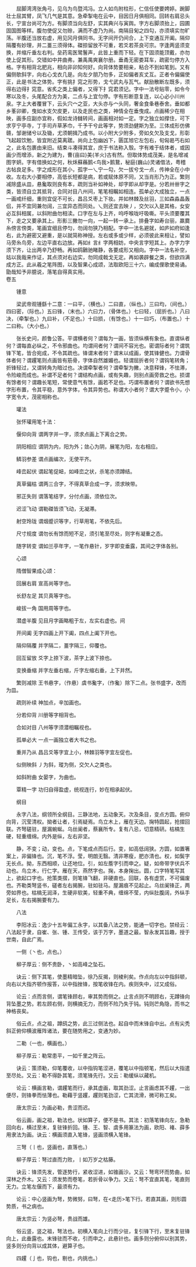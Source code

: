 <!-- { "loadSidebar": true } -->
　　屈脚湾湾张角弓，见乌为鸟暨鸿冯。立人如鸟附柱形，仁信任使要娉婷。踠脚壮士屈其臂，凤飞几气是其意。急牵掣电在云中，目因日月俱相同。回转右肩忌头长，宁宣台尚可为方。有脚须当向左舒，实其典兴与寅舆。字方右脚须抬上，园圃固国图等样。腹勿使促又勿赊，满而不虚乃为尚。南隔目匊之四勾，亦须填实勿旷荡。半腹还当放右虚，用见冈月俱同书。无字间开仍间合，上下变通互开阖。隔仰隔覆有妙理，并二畺三须得体。磔掠留放不可重，若爻若茶良可宗。字逢两竖须变换，并缩斤垂左右判。垒药鸾医鹭鬐声，此皆上重而下轻。在下固须能顶戴，亦勿使上促其形。交错如中井曲弗，兼禹禺爽襄尔册。垂甬无密娄耳车，疏密匀停方入格。字有相背北肥兆，相向非卯知何好。向背体势要相亲，粘合不到如笔到。又有偏侧欹斜字，向右心戈衣几是。向左夕朋乃勿多，正如偏者亥丈互。正者令偏偏使正，此是书法之体势。字有挑扌窕之形势，戈弋武丸与瓦气。献励散断左既多，须得右边得扌窕意。省炙之类上偏者，又得下扌窕君须记。字中一法号贴零，如令今寒以及冬，头尾配合方为美，二点与上宜匀停。字有形断意复连，以心必小川州泉。字上大者覆冒下，云头穴宀之亚，大头亦与宀头同，奢金食夆巷泰舍。垂如都乡莑卯卿，曳如水支欠皮更，以及走民也之类，神情全在垂曳成。点画稀少在相映，画多应副亦宜称，假如龙诗雠转间，画画相对如一定。字之独立如撑住，可下求亨宁亭寺，丁手司卉草茅巾，千予干兮此等字，势须劲健斯为至。三体成形仿佛赣，邹谢储兮以及锄，尤须朝揖乃成书。以小附大少附多，旁如夂欠及支戈，形彰飞起超饮勉，皆宜附近莫离蹉。尚向上包幽凶下，匮匡旭它左包右，旬匈曷丐右如之，此名包裹由来旧。结束斗凑得其宜，庶于书法称入彀。字有难于结体者，或因画少而增添，新之为建为，曹{亩曰}美{羊火}古有然。但取体势成茂美，是名增减图字妍。字有借换如之何，秋秌蘇蘓鹅<鸟我>鹅鵞，秘庭{巍山}灵诸借法，粤稽古帖良足多。字之成形在其小，孤字一乀宁一勾，欠一拔兮戈一点，传神全在小中收。左右大小要相停，高低长短都是病，若或赋体原不同，又当肖形乃为正。繁则减除盛从皿，悬毚取则良有本，疏则当补如神处，却字即从却字是。分若卅卌字之类，皆须自立其抵背，合同对目八州间，笔笔相瞩如相连。孤单必大成独立，一点一画戒纤细，重则宜促不可长，昌吕爻枣上下妆。并如林棘及丝羽，三如森淼晶轰侣，并不宜同兼勿阔，三宜异态而同处。乀则还宜去映丿，交欠以入是其格，女安必互斜相属，以斜附曲勿相渎。口字在左与上齐，呜呼喉咙吁吸嘶。平头须要覆其下，走之又要承其上。形影三撇勿一向，一起一转一承上。排叠字如寿台丽，羸爨糸傍言傍类，笔画宜细且停匀，勿阔勿狭乃相配。字中一法名避就，如庐如府如逢右，此为避密又避重，是以就简称神授。左右或多或少样，必须彼此来相让，譬如马旁糸鸟旁，左边平直右边放。再如纟言纟字两相妨，中央言字短其上。办字力字须下齐，让出两辛乃舒畅。再如鸥鶠驰睹静，各要成形又相向。字中一法名补空，姑以我哉来作证，其点须对右边实，勿同成戟戈无定。再如袭辟餐之类，但欲四满成方正。此从羲之笔阵图，以及智果心成颂，法取欧阳三十六，编成俚歌使易诵。勖哉知予非臆说，落笔自得真实用。  
卷五

　　锺意

　　梁武帝观锺繇十二意：一曰平，（横也。）二曰直，（纵也。）三曰均，（间也。）四曰密，（际也。）五曰锋，（末也。）六曰力，（骨体也。）七曰轻，（屈折也。）八曰决，（牵掣也。）九曰补，（不足也。）十曰损，（有馀也。）十一曰巧，（布置也。）十二曰称。（大小也。）

　　张长史问，颜鲁公答。平谓横者何？谓每为一画，皆须纵横有象也。直谓纵者何？谓每直必纵之，不令邪曲也。均谓间者何？谓间不容光也。密谓际者何？谓筑锋下笔，皆合宛成，不令其疏也。锋谓末者何？谓末以成画，使其锋健也。力谓骨体者何？谓趯笔则点画皆有筋骨，字体自然雄媚也。轻谓屈折者何？谓钩笔转角；折锋轻过，又谓转角为暗过也。决谓牵掣者何？谓牵掣为撇，决意释锋，不怯滞，令险峻而成也。补谓不足者何？谓结构点画，或有失趣，则别点画旁救之也。损谓有馀者何？谓趣长笔短，常使意气有馀，画若不足也。巧谓布置者何？谓欲书先想字形布置，令其平稳，意外字体，令其异势也。称谓大小者何？谓大字蹙令小，小字宽令大，茂密相称也。

　　瓘法

　　张怀瓘用笔十法：

　　偃仰向背 谓两字并一字，须求点画上下离合之势。

　　阴阳相应 谓阴为内，阳为外；敛心为阴，展笔为阳，左右相应。

　　鳞羽参差 谓点画编次，无使平齐。

　　峰峦起伏 谓起笔促衄，如峰峦之状，杀笔亦须蹲结。

　　真草偏枯 谓两三合字，不得真草合成一字，须求映带。

　　邪正失则 谓落笔结字，分付点画，须依位次。

　　迟涩飞动 谓勒磔皆须飞动，无凝滞。

　　射空玲珑 谓烟蹙识等字，行草用笔，不依先后。

　　尺寸规度 谓勿长有馀而短不足，须引笔至尽处，则字有凝重之态。

　　随字转变 谓如兰亭年字，一笔作悬针，岁字即变垂露，其间之字体各别。

　　心颂

　　隋僧智果成心颂：

　　回展右肩 宣高尚等字也。

　　长舒左足 其贝真等字也。

　　峻拔一角 国用周等字也。

　　潜虚半腹 见目月字画略粗于左，左实右虚也。间

　　开间阖 无字四画上开下阖，四点上阖下开也。

　　隔仰隔覆 并字隔二，畺字隔三，仰覆也。

　　回互留放 爻字上捺下波，茶字上波下捺也。

　　变换垂缩 并字左垂右缩，斤字左缩右垂，上下并然。

　　繁则减除 王书悬字，（作悬）虞书毚字，（作毚）除下二点。张书盛字，改而为皿。

　　疏则补续 神加点，辛加画也。

　　分若仰背 川册等字相背也。

　　合如对目 八州等字须潜相瞩视也。

　　孤单必大 一点一画独立者大书之也。

　　重并乃从 昌吕爻等字宜上小，林棘羽等字宜左促也。

　　似侧映斜 丿为斜，瑽为侧，交欠人之类也。

　　如斜附曲 女晏字，为曲也。

　　覃精一字 功归自得盈虚，统视连行，妙在相承起伏。

　　纲目

　　永字八法，纲领所全纲目。三静法地，五动象天。次及条目，变点方圆。俯仰向背，沉莹清权。拗者让者，引焉疑焉。鸟立木上，雁在天边。掬特圆起，抢摺回联。齐弩磋驻，屋漏蜿蜒。乌丝阑者，蔡襄所专。复有八忌，切意精研。枯槁生硬，轻重缠绵。内外是纵，左右非坚。

　　静，不变；动，变也。点，下笔成点而后行。变，如高低阔狭。方圆，如置箸案上，非偏锋也。沉，笔不浮。莹，明朗无翳。清非寒瘦，肥亦清也。权，如鬓字无长点。拗，东西相顺，让还地位。引，如左薝字引而申之。疑，如帝带字伏兵不动也。鸟立木，行仁字。雁在天，燕然字也。掬，本身掬出。圆，口字特笔写其上，欲起口字也。抢策类摺，则笔锋飞翻，非硬直也。回联，各有虚赏，不可偏废也。齐勒类弩竖书，磋者左右揭腕，驻如驻马。屋漏痕不见起止。乌丝阑锋正，两旁如界也。枯槁无润泽，生硬非软美，轻重不典，缠绵不莹，内纵肚腹阔，外纵手足长，左右揭腕要有力。

　　八法

　　李阳冰云：逸少十五年偏工永字，以其备八法之势，能通一切字也。禁经云：八法起于隶，自崔、张、锺、王传受，该于万字，墨道之最。智永发其旨趣，授于世南，自此广焉。

　　一侧（丶也，点也。）

　　柳子厚云：侧不贵卧，丶如高峰之坠石。

　　诀云：侧下其笔，使墨精暗坠，徐乃反揭，则棱利矣。作点向左以中指斜顿，向右以大指齐顿作报答，以中指挫锋，按笔收锋在内。疾则失中，过又成俗。

　　论云：点而言侧，谓笔锋顾右，审其势而侧之。止言点则不明顾右，无蹲锋向背坠墨之势。若左顾右侧，则横摘无力，而侧不险乃失于钝。钝则芒角隐，而书之神格丧矣。

　　俗云点，点之祖，蹲鸱之势，此三过侧法也。起自中而末锋自中出。点有尖秃斜正俯仰横波雁阵诸法，要在随势用之，变通为妙。

　　二勒（一也，横画也。）

　　柳子厚云：勒常患平，一如千里之阵云。

　　诀云：策须勒，仰笔覆收，以中指钩笔涩进，覆笔以中指顿笔，然后以大指遣至尽处。又云：勒不得卧其笔，须笔锋先行。又云：勒缓纵以藏机。

　　论云：横画言勒，谓趯笔而行，承其虚画，取其劲涩。止言画虑其不趯，一出便尽，则锋拳而怯薄也。勒藉于竖趯，趯则笔劲涩，亡其流滑，微可称工矣。

　　唐太宗云：为画必勒，贵涩而迟。

　　俗云画，画之祖，勒法也。状如算子，便不是书。其法：初落笔锋向左，急勒回向右，横过至末，复驻锋折回。锺、王、智、虞多用篆法为画，欧阳、褚、薛多用隶法为画。诀云：横画须直入笔锋，竖画须横入笔锋。

　　三弩（丨也，竖画也，直落也。）

　　柳子厚云：弩过直而力败，丨如万岁之枯藤。

　　诀云：锋须先发，管逐势行，紧收涩进，如锥画沙。又云：弩弯环而势曲，如深林之乔木。又云：须发势而卷笔，若折骨以争力。又云：弩不宜直其笔，笔直则无力。立笔左偃而下，最须有力。

　　论云：中心竖画为弩，势微努，曰弩，在<走历>笔下行。若直其画，则形圆势质，书之病也。

　　唐太宗云：为竖必弩，贵战而雄。

　　俗云竖，竖之祖，弩法也。初横入笔向上行而少驻，复引锋下行，至末复驻锋向上，此垂露也。末锋驻而不收，引而申之，此悬针也。画多则分俯仰以别其势，竖多则分向背以成其体，避算子也。

　　四趯（亅也，钩也，剔也，内挑也。）

